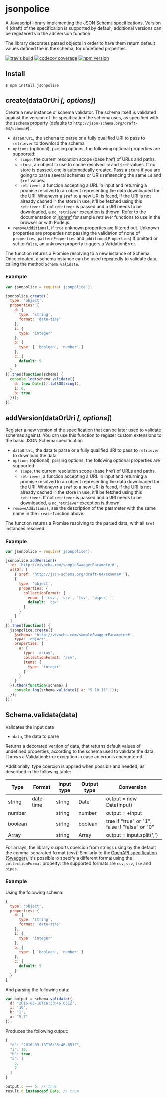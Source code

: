 # jsonpolice

A Javascript library implementing the [JSON Schema](http://json-schema.org/documentation.html) specifications.
Version 4 (draft) of the specification is supported by default, additional versions can be registered via the
addVersion function.

The library decorates parsed objects in order to have them return default values defined the in the schema, for
undefined properties.

[![travis build](https://img.shields.io/travis/vivocha/jsonpolice.svg)](https://travis-ci.org/vivocha/jsonpolice)
[![codecov coverage](https://img.shields.io/codecov/c/github/vivocha/jsonpolice.svg)](https://codecov.io/gh/vivocha/jsonpolice)
[![npm version](https://img.shields.io/npm/v/jsonpolice.svg)](https://www.npmjs.com/package/jsonpolice)

## Install

```bash
$ npm install jsonpolice
```

## create(dataOrUri _[, options]_)

Create a new instance of schema validator. The schema itself is validated against the version of the specification
the schema uses, as specified with the `$schema` property (defaults to `http://json-schema.org/draft-04/schema#`).

* `dataOrUri`, the schema to parse or a fully qualified URI to pass to `retriever` to download the schema
* `options` (optional), parsing options, the following optional properties are supported:
  * `scope`, the current resolution scope (base href) of URLs and paths.
  * `store`, an object to use to cache resolved `id`  and `$ref` values. If no store is passed,
one is automatically created. Pass a `store` if you are going to parse several schemas or URIs referencing
the same `id` and `$ref` values.
  * `retriever`, a function accepting a URL in input and returning a promise resolved to an object
representing the data downloaded for the URI. Whenever a `$ref` to a new URI is found, if the URI is not
already cached in the store in use, it'll be fetched using this `retriever`. If not `retriever` is passed
and a URI needs to be downloaded, a `no_retriever` exception is thrown. Refer to the documentation of
[jsonref](https://github.com/vivocha/jsonref) for sample retriever functions to use in the browser or
with Node.js.
 * `removeAdditional`, if `true` unknown properties are filtered out. Unknown properties are properties
not passing the validation of none of `properties`, `patternProperties` and `additionalProperties`) If
omitted or set to `false`, an unknown property triggers a ValidationError.

The function returns a Promise resolving to a new instance of Schema. Once created, a schema instance can be used
repeatedly to validate data, calling the method `Schema.validate`.

### Example

```javascript
var jsonpolice = require('jsonpolice');

jsonpolice.create({
  type: 'object',
  properties: {
    d: {
      type: 'string',
      format: 'date-time'
    },
    i: {
      type: 'integer'
    },
    b: {
      type: [ 'boolean', 'number' ]
    },
    c: {
      default: 5
    }
  }
}).then(function(schema) {
  console.log(schema.validate({
    d: (new Date()).toISOString(),
    i: 6,
    b: true
  }));
});
```

## addVersion(dataOrUri _[, options]_)

Register a new version of the specification that can be later used to validate schemas against. You can use this
function to register custom extensions to the basic JSON Schema specification

* `dataOrUri`, the data to parse or a fully qualified URI to pass to `retriever` to download the data
* `options` (optional), parsing options, the following optional properties are supported:
  * `scope`, the current resolution scope (base href) of URLs and paths.
  * `retriever`, a function accepting a URL in input and returning a promise resolved to an object
representing the data downloaded for the URI. Whenever a `$ref` to a new URI is found, if the URI is not
already cached in the store in use, it'll be fetched using this `retriever`. If not `retriever` is passed
and a URI needs to be downloaded, a `no_retriever` exception is thrown.
 * `removeAdditional`, see the description of the parameter with the same name in the `create` function above.

The function returns a Promise resolving to the parsed data, with all `$ref` instances resolved.

### Example

```javascript
var jsonpolice = require('jsonpolice');

jsonpolice.addVersion({
  id: 'http://vivocha.com/sampleSwaggerParameter#',
  allOf: [
    { $ref: 'http://json-schema.org/draft-04/schema#' },
    {
      type: 'object',
      properties: {
        collectionFormat: {
          enum: [ 'csv', 'ssv', 'tsv', 'pipes' ],
          default: 'csv'
        }
      }
    }
  ]
}).then(function() {
  jsonpolice.create({
    $schema: 'http://vivocha.com/sampleSwaggerParameter#',
    type: 'object',
    properties: {
      a: {
        type: 'array',
        collectionFormat: 'ssv',
        items: {
          type: 'integer'
        }
      }
    }
  }).then(function(schema) {
    console.log(schema.validate({ a: "5 10 15" }));
  });
});
```

## Schema.validate(data)

Validates the input data

* `data`, the data to parse

Returns a decorated version of data, that returns default values of undefined properties, according to the
schema used to validate the data. Throws a ValidationError exception in case an error is encountered.

Additionally, type coercion is applied when possible and needed, as described in the following table:

| Type | Format | Input type | Output type | Conversion |
| --- | --- | --- | --- | --- |
| string | date-time | string | Date | output = new Date(input) |
| number | | string | number | output = +input |
| boolean | | string | boolean | true if "true" or "1", false if "false" or "0" |
| Array | | string | Array | output = input.split(',') |

For arrays, the library supports coercion from strings using by the default the comma-separated format (csv).
Similarly to the [OpenAPI specification (Swagger)](https://github.com/OAI/OpenAPI-Specification/blob/master/versions/2.0.md#parameter-object),
it's possible to specify a different format using the `collectionFormat` property: the supported formats are
`csv`, `ssv`, `tsv` and `pipes`.

### Example

Using the following schema:

```javascript
{
  type: 'object',
  properties: {
    d: {
      type: 'string',
      format: 'date-time'
    },
    i: {
      type: 'integer'
    },
    b: {
      type: [ 'boolean', 'number' ]
    },
    c: {
      default: 5
    }
  }
}
```

And parsing the following data:

```javascript
var output = schema.validate({
  d: '2016-03-18T16:33:46.651Z',
  i: '10',
  b: '1',
  a: "5,7"
});
```

Produces the following output:

```javascript
{
  "d": "2016-03-18T16:33:46.651Z",
  "i": 10,
  "b": true,
  "a": [
    5,
    7
  ]
}

output.c === 5; // true
result.d instanceof Date; // true
```
